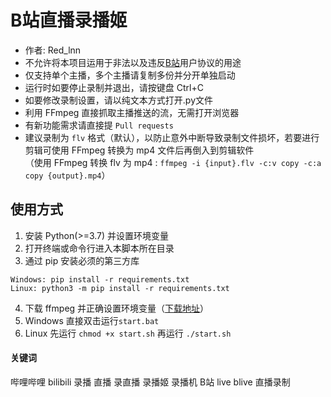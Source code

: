 #  B站直播录播姬
- 作者: Red_lnn
- 不允许将本项目运用于非法以及违反[B站](https://www.bilibili.com)用户协议的用途
- 仅支持单个主播，多个主播请复制多份并分开单独启动
- 运行时如要停止录制并退出，请按键盘 Ctrl+C
- 如要修改录制设置，请以纯文本方式打开.py文件
- 利用 FFmpeg 直接抓取主播推送的流，无需打开浏览器
- 有新功能需求请直接提 `Pull requests`
- 建议录制为 `flv` 格式（默认），以防止意外中断导致录制文件损坏，若要进行剪辑可使用 FFmpeg 转换为 mp4 文件后再倒入到剪辑软件  
  （使用 FFmpeg 转换 flv 为 mp4 : `ffmpeg -i {input}.flv -c:v copy -c:a copy {output}.mp4`）

## 使用方式
1. 安装 Python(>=3.7) 并设置环境变量
2. 打开终端或命令行进入本脚本所在目录
3. 通过 pip 安装必须的第三方库
```
Windows: pip install -r requirements.txt
Linux: python3 -m pip install -r requirements.txt
```
4. 下载 ffmpeg 并正确设置环境变量（[下载地址](http://www.ffmpeg.org/download.html)）
5. Windows 直接双击运行`start.bat`
6. Linux 先运行 `chmod +x start.sh` 再运行 `./start.sh`

#### 关键词
哔哩哔哩 bilibili 录播 直播 录直播 录播姬 录播机 B站 live blive 直播录制
